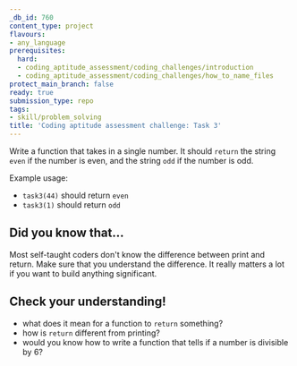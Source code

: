 ```yaml
---
_db_id: 760
content_type: project
flavours:
- any_language
prerequisites:
  hard:
  - coding_aptitude_assessment/coding_challenges/introduction
  - coding_aptitude_assessment/coding_challenges/how_to_name_files
protect_main_branch: false
ready: true
submission_type: repo
tags:
- skill/problem_solving
title: 'Coding aptitude assessment challenge: Task 3'
---
```


Write a function that takes in a single number. It should `return` the string `even` if the number is even, and the string `odd` if the number is odd.

Example usage:

- `task3(44)` should return `even`
- `task3(1)` should return `odd`

## Did you know that...

Most self-taught coders don't know the difference between print and return. Make sure that you understand the difference. It really matters a lot if you want to build anything significant.

## Check your understanding!

- what does it mean for a function to `return` something?
- how is `return` different from printing?
- would you know how to write a function that tells if a number is divisible by 6?